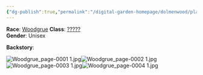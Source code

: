 ```yaml
---
{"dg-publish":true,"permalink":"/digital-garden-homepage/dolmenwood/player-characters/woodgrue/"}
---
```


**Race**: [Woodgrue](https://www.dolmenwood.necroticgnome.com/rules/doku.php?id=woodgrue) 
**Class**: [?????](https://www.dolmenwood.necroticgnome.com/rules/doku.php?id=start)  
**Gender**: Unisex

**Backstory**: 


![Woodgrue_page-0001 1.jpg](/img/user/Digital%20Garden%20Homepage/Dolmenwood/Images-PDFs/Woodgrue_page-0001%201.jpg)![Woodgrue_page-0002 1.jpg](/img/user/Digital%20Garden%20Homepage/Dolmenwood/Images-PDFs/Woodgrue_page-0002%201.jpg)![Woodgrue_page-0003 1.jpg](/img/user/Digital%20Garden%20Homepage/Dolmenwood/Images-PDFs/Woodgrue_page-0003%201.jpg)![Woodgrue_page-0004 1.jpg](/img/user/Digital%20Garden%20Homepage/Dolmenwood/Images-PDFs/Woodgrue_page-0004%201.jpg)